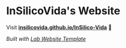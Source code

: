 
# InSilicoVida's Website

Visit **[insilicovida.github.io/InSilico-Vida](https://insilicovida.github.io/InSilico-Vida)** 🚀

_Built with [Lab Website Template](https://greene-lab.gitbook.io/lab-website-template-docs)_

